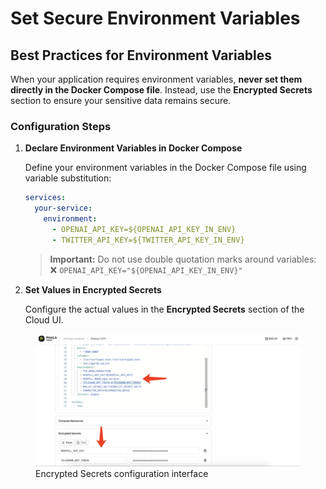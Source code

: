 # Set Secure Environment Variables

## Best Practices for Environment Variables

When your application requires environment variables, **never set them directly in the Docker Compose file**. Instead, use the **Encrypted Secrets** section to ensure your sensitive data remains secure.

### Configuration Steps

1. **Declare Environment Variables in Docker Compose**

   Define your environment variables in the Docker Compose file using variable substitution:
   
   ```yaml
   services:
     your-service:
       environment:
         - OPENAI_API_KEY=${OPENAI_API_KEY_IN_ENV}
         - TWITTER_API_KEY=${TWITTER_API_KEY_IN_ENV}
   ```
   
   > **Important:** Do not use double quotation marks around variables:  
   > ❌ `OPENAI_API_KEY="${OPENAI_API_KEY_IN_ENV}"`

2. **Set Values in Encrypted Secrets**

   Configure the actual values in the **Encrypted Secrets** section of the Cloud UI.

<figure><img src="../../.gitbook/assets/cloud-set-env.png" alt="Setting environment variables in Encrypted Secrets"><figcaption>Encrypted Secrets configuration interface</figcaption></figure>
